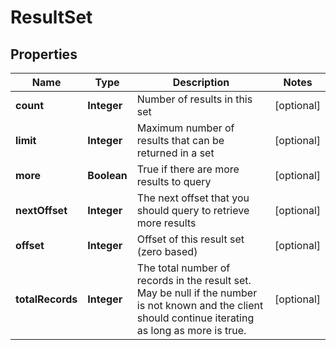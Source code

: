 
# ResultSet

## Properties
Name | Type | Description | Notes
------------ | ------------- | ------------- | -------------
**count** | **Integer** | Number of results in this set |  [optional]
**limit** | **Integer** | Maximum number of results that can be returned in a set |  [optional]
**more** | **Boolean** | True if there are more results to query |  [optional]
**nextOffset** | **Integer** | The next offset that you should query to retrieve more results |  [optional]
**offset** | **Integer** | Offset of this result set (zero based) |  [optional]
**totalRecords** | **Integer** | The total number of records in the result set.  May be null if the number is not known and the client should continue iterating as long as more is true. |  [optional]



